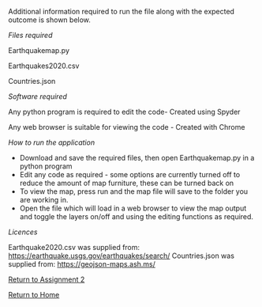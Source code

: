 Additional information required to run the file along with the expected outcome is shown below.

*Files required*

Earthquakemap.py

Earthquakes2020.csv

Countries.json

*Software required*

Any python program is required to edit the code- Created using Spyder

Any web browser is suitable for viewing the code - Created with Chrome

*How to run the application*

- Download and save the required files, then open Earthquakemap.py in a python program
- Edit any code as required - some options are currently turned off to reduce the amount of map furniture, these can be turned back on
- To view the map, press run and the map file will save to the folder you are working in.
- Open the file which will load in a web browser to view the map output and toggle the layers on/off and using the editing functions as required.


*Licences*

Earthquake2020.csv was supplied from: https://earthquake.usgs.gov/earthquakes/search/
Countries.json was supplied from: https://geojson-maps.ash.ms/

[Return to Assignment 2](https://daisymay55.github.io/Assignment2.html)

[Return to Home](https://daisymay55.github.io/home.html)
